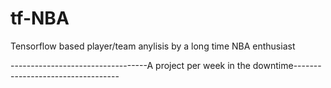 # tf-NBA
Tensorflow based player/team anylisis by a long time NBA enthusiast

----------------------------------A project per week in the downtime----------------------------------
